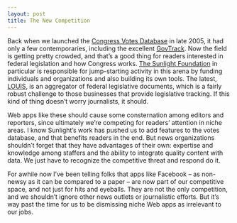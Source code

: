 ```yaml
---
layout: post
title: The New Competition
---
```


Back when we launched the [Congress Votes Database](http://projects.washingtonpost.com/congress/) in late 2005, it had only a few contemporaries, including the excellent [GovTrack](http://www.govtrack.us/). Now the field is getting pretty crowded, and that’s a good thing for readers interested in federal legislation and how Congress works. [The Sunlight Foundation](http://sunlightfoundation.com/) in particular is responsible for jump-starting activity in this arena by funding individuals and organizations and also building its own tools. The latest, [LOUIS](http://gsublog.govst.edu/mt/librarynews/archives/2007/06/louisdborg.html), is an aggregator of federal legislative documents, which is a fairly robust challenge to those businesses that provide legislative tracking. If this kind of thing doesn’t worry journalists, it should.

Web apps like these should cause some consternation among editors and reporters, since ultimately we’re competing for readers’ attention in niche areas. I know Sunlight’s work has pushed us to add features to the votes database, and that benefits readers in the end. But news organizations shouldn’t forget that they have advantages of their own: expertise and knowledge among staffers and the ability to integrate quality content with data. We just have to recognize the competitive threat and respond do it.

For awhile now I’ve been telling folks that apps like Facebook – as non-newsy as it can be compared to a paper – are now part of our competitive space, and not just for hits and eyeballs. They are not the only competition, and we shouldn’t ignore other news outlets or journalistic efforts. But it’s way past the time for us to be dismissing niche Web apps as irrelevant to our jobs.